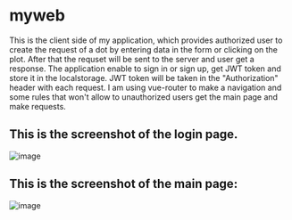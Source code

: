 # myweb

This is the client side of my application, which provides authorized user to create the request of a dot by entering data in the form or clicking on the plot. After that the requset will be sent to the server and user get a response. 
The application enable to sign in or sign up, get JWT token and store it in the localstorage. JWT token will be taken in the "Authorization" header with each request.
I am using vue-router to make a navigation and some rules that won't allow to unauthorized users get the main page and make requests.
## This is the screenshot of the login page.
![image](https://user-images.githubusercontent.com/96848374/225178313-03dbb453-994e-4f3f-ad54-0acfe0cc82a8.png)

## This is the screenshot of the main page:
![image](https://user-images.githubusercontent.com/96848374/225178526-27f9c101-2d72-4336-89e8-8899fa36b978.png)


